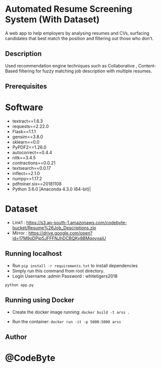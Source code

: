 # Automated Resume Screening System (With Dataset)
A web app to help employers by analysing resumes and CVs, surfacing candidates that best match the position and filtering out those who don't.

## Description
Used recommendation engine techniques such as Collaborative , Content-Based filtering for fuzzy matching job description with multiple resumes.

## Prerequisites

# Software
* textract==1.6.3
* requests==2.22.0
* Flask==1.1.1
* gensim==3.8.0
* sklearn==0.0
* PyPDF2==1.26.0
* autocorrect==0.4.4
* nltk==3.4.5
* contractions==0.0.21
* textsearch==0.0.17
* inflect==2.1.0
* numpy==1.17.2
* pdfminer.six==20181108
* Python 3.6.0 |Anaconda 4.3.0 (64-bit)|

# Dataset

* Link1 : https://s3.ap-south-1.amazonaws.com/codebyte-bucket/Resume%26Job_Descriptions.zip
* Mirror : https://drive.google.com/open?id=17M9oDPip5JFFFNJhDCBQKy8BMqoyxajU



## Running localhost

* Run `pip install -r requirements.txt` to install dependencies
* Simply run this command from root directory.
* Login Username :admin
        Password : whitetigers2018

```
python app.py

```

## Running using Docker
* Create the docker image running: `docker build -t arss .`

* Run the container: `docker run -it -p 5000:5000 arss`

## Author

# @CodeByte
